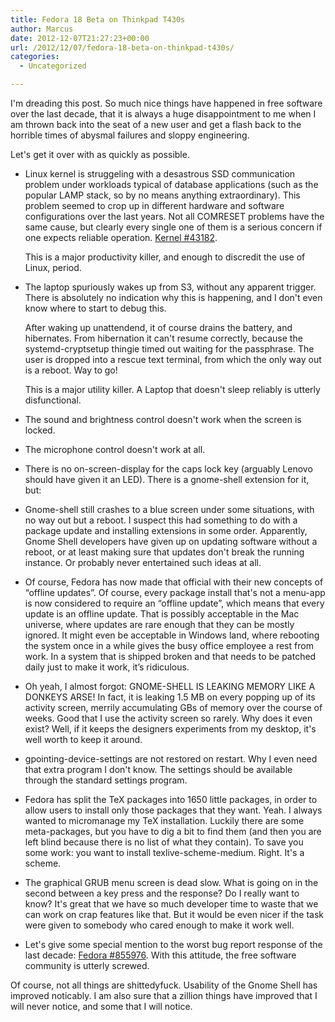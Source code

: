 ```yaml
---
title: Fedora 18 Beta on Thinkpad T430s
author: Marcus
date: 2012-12-07T21:27:23+00:00
url: /2012/12/07/fedora-18-beta-on-thinkpad-t430s/
categories:
  - Uncategorized

---
```

I'm dreading this post. So much nice things have happened in free software over the last decade, that it is always a huge disappointment to me when I am thrown back into the seat of a new user and get a flash back to the horrible times of abysmal failures and sloppy engineering.

Let's get it over with as quickly as possible.

  * Linux kernel is struggeling with a desastrous SSD communication problem under workloads typical of database applications (such as the popular LAMP stack, so by no means anything extraordinary). This problem seemed to crop up in different hardware and software configurations over the last years. Not all COMRESET problems have the same cause, but clearly every single one of them is a serious concern if one expects reliable operation. [Kernel #43182][1].
  
    This is a major productivity killer, and enough to discredit the use of Linux, period.
  * The laptop spuriously wakes up from S3, without any apparent trigger. There is absolutely no indication why this is happening, and I don't even know where to start to debug this.
  
    After waking up unattendend, it of course drains the battery, and hibernates. From hibernation it can't resume correctly, because the systemd-cryptsetup thingie timed out waiting for the passphrase. The user is dropped into a rescue text terminal, from which the only way out is a reboot. Way to go!
  
    This is a major utility killer. A Laptop that doesn't sleep reliably is utterly disfunctional.
  * The sound and brightness control doesn't work when the screen is locked.
  * The microphone control doesn't work at all.
  * There is no on-screen-display for the caps lock key (arguably Lenovo should have given it an LED). There is a gnome-shell extension for it, but:
  * Gnome-shell still crashes to a blue screen under some situations, with no way out but a reboot. I suspect this had something to do with a package update and installing extensions in some order. Apparently, Gnome Shell developers have given up on updating software without a reboot, or at least making sure that updates don't break the running instance. Or probably never entertained such ideas at all.
  * Of course, Fedora has now made that official with their new concepts of &#8220;offline updates&#8221;. Of course, every package install that's not a menu-app is now considered to require an &#8220;offline update&#8221;, which means that every update is an offline update. That is possibly acceptable in the Mac universe, where updates are rare enough that they can be mostly ignored. It might even be acceptable in Windows land, where rebooting the system once in a while gives the busy office employee a rest from work. In a system that is shipped broken and that needs to be patched daily just to make it work, it&#8217;s ridiculous.
  * Oh yeah, I almost forgot: GNOME-SHELL IS LEAKING MEMORY LIKE A DONKEYS ARSE! In fact, it is leaking 1.5 MB on every popping up of its activity screen, merrily accumulating GBs of memory over the course of weeks. Good that I use the activity screen so rarely. Why does it even exist? Well, if it keeps the designers experiments from my desktop, it's well worth to keep it around.
  * gpointing-device-settings are not restored on restart. Why I even need that extra program I don't know. The settings should be available through the standard settings program.
  * Fedora has split the TeX packages into 1650 little packages, in order to allow users to install only those packages that they want. Yeah. I always wanted to micromanage my TeX installation. Luckily there are some meta-packages, but you have to dig a bit to find them (and then you are left blind because there is no list of what they contain). To save you some work: you want to install texlive-scheme-medium. Right. It's a scheme.
  * The graphical GRUB menu screen is dead slow. What is going on in the second between a key press and the response? Do I really want to know? It's great that we have so much developer time to waste that we can work on crap features like that. But it would be even nicer if the task were given to somebody who cared enough to make it work well.
  * Let's give some special mention to the worst bug report response of the last decade: [Fedora #855976][2]. With this attitude, the free software community is utterly screwed.

Of course, not all things are shittedyfuck. Usability of the Gnome Shell has improved noticably. I am also sure that a zillion things have improved that I will never notice, and some that I will notice.

 [1]: https://bugzilla.kernel.org/show_bug.cgi?id=43182
 [2]: https://bugzilla.redhat.com/show_bug.cgi?id=855976
